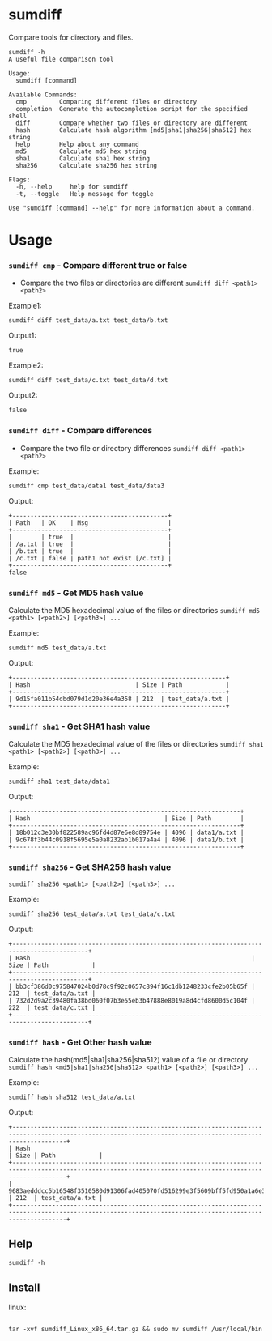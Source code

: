 # sumdiff
Compare tools for directory and files.

```
sumdiff -h
A useful file comparison tool

Usage:
  sumdiff [command]

Available Commands:
  cmp         Comparing different files or directory
  completion  Generate the autocompletion script for the specified shell
  diff        Compare whether two files or directory are different
  hash        Calculate hash algorithm [md5|sha1|sha256|sha512] hex string
  help        Help about any command
  md5         Calculate md5 hex string
  sha1        Calculate sha1 hex string
  sha256      Calculate sha256 hex string

Flags:
  -h, --help     help for sumdiff
  -t, --toggle   Help message for toggle

Use "sumdiff [command] --help" for more information about a command.

```

# Usage

### `sumdiff cmp` - Compare different true or false
  * Compare the two files or directories are different
  `sumdiff diff <path1> <path2>`
  
  Example1:
  ```shell
  sumdiff diff test_data/a.txt test_data/b.txt 
  ```
  Output1:
  ```text                                                                               
  true
  ```
  
  Example2:
  ```shell
  sumdiff diff test_data/c.txt test_data/d.txt 
  ```
  Output2:
  ```text                                                                                                                                                                    
  false
  ```

### `sumdiff diff` - Compare differences
  * Compare the two file or directory differences
    `sumdiff diff <path1> <path2>`
  
  Example:
  ```shell
  sumdiff cmp test_data/data1 test_data/data3
  ```
  Output:
  ```text                                                                               
  +-------------------------------------------+                                                       
  | Path   | OK    | Msg                      |
  +-------------------------------------------+
  |        | true  |                          |
  | /a.txt | true  |                          |
  | /b.txt | true  |                          |
  | /c.txt | false | path1 not exist [/c.txt] |
  +-------------------------------------------+
  false
  ```

### `sumdiff md5` - Get MD5 hash value
  Calculate the MD5 hexadecimal value of the files or directories
  `sumdiff md5 <path1> [<path2>] [<path3>] ...`
  
  Example:
  ```shell
  sumdiff md5 test_data/a.txt
  ```
  Output:
  ```text                                                                               
  +-----------------------------------------------------------+                                       
  | Hash                             | Size | Path            |
  +-----------------------------------------------------------+
  | 9d15fa011b54dbd079d1d20e36e4a358 | 212  | test_data/a.txt |
  +-----------------------------------------------------------+
  ```

### `sumdiff sha1` - Get SHA1 hash value
  Calculate the MD5 hexadecimal value of the files or directories
  `sumdiff sha1 <path1> [<path2>] [<path3>] ...`
  
  Example:
  ```shell
  sumdiff sha1 test_data/data1
  ```
  Output:
  ```text                                                                               
  +---------------------------------------------------------------+                                   
  | Hash                                     | Size | Path        |
  +---------------------------------------------------------------+
  | 18b012c3e30bf822589ac96fd4d87e6e8d89754e | 4096 | data1/a.txt |
  | 9c678f3b44c0918f5695e5a0a8232ab1b017a4a4 | 4096 | data1/b.txt |
  +---------------------------------------------------------------+
  ```

### `sumdiff sha256` - Get SHA256 hash value
  `sumdiff sha256 <path1> [<path2>] [<path3>] ...`
  
  Example:
  ```shell
  sumdiff sha256 test_data/a.txt test_data/c.txt
  ```
  Output:
  ```text                                                                               
  +-------------------------------------------------------------------------------------------+       
  | Hash                                                             | Size | Path            |
  +-------------------------------------------------------------------------------------------+
  | bb3cf386d0c975847024b0d78c9f92c0657c894f16c1db1248233cfe2b05b65f | 212  | test_data/a.txt |
  | 732d2d9a2c39480fa38bd060f07b3e55eb3b47888e8019a8d4cfd8600d5c104f | 222  | test_data/c.txt |
  +-------------------------------------------------------------------------------------------+
  ```

### `sumdiff hash` - Get Other hash value 
  Calculate the  hash(md5|sha1|sha256|sha512) value of a file or directory
  `sumdiff hash <md5|sha1|sha256|sha512> <path1> [<path2>] [<path3>] ...`
  
  Example:
  ```shell
  sumdiff hash sha512 test_data/a.txt
  ```
  Output:
  ```text                                                                               
  +-----------------------------------------------------------------------------------------------------------------------------------------------------------+
  | Hash                                                                                                                             | Size | Path            |
  +-----------------------------------------------------------------------------------------------------------------------------------------------------------+
  | 9683aedddcc5b16548f3510580d91306fad405070fd516299e3f5609bff5fd950a1a6e39e8bce5000d4f3c264428855eb2ae0f235f55d89bd9ec2c9f02c86c4b | 212  | test_data/a.txt |
  +-----------------------------------------------------------------------------------------------------------------------------------------------------------+
  ```

## Help
`sumdiff -h`


## Install

linux:
```shell

tar -xvf sumdiff_Linux_x86_64.tar.gz && sudo mv sumdiff /usr/local/bin

```